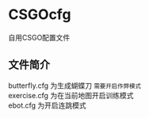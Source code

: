 # CSGOcfg
自用CSGO配置文件<br>
## 文件简介
butterfly.cfg 为生成蝴蝶刀 `需要开启作弊模式`<br>
exercise.cfg 为在当前地图开启训练模式 <br>
ebot.cfg 为开启连跳模式 <br>
